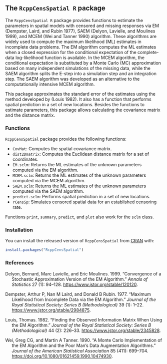 
<!-- README.md is generated from README.Rmd. Please edit that file -->

## The `RcppCensSpatial R` package

<!-- badges: start -->
<!-- badges: end -->

The `RcppCensSpatial R` package provides functions to estimate the
parameters in spatial models with censored and missing responses via EM
(Dempster, Laird, and Rubin 1977), SAEM (Delyon, Lavielle, and Moulines
1999), and MCEM (Wei and Tanner 1990) algorithm. These algorithms are
widely used to compute the maximum likelihood (ML) estimates in
incomplete data problems. The EM algorithm computes the ML estimates
when a closed expression for the conditional expectation of the
complete-data log-likelihood function is available. In the MCEM
algorithm, the conditional expectation is substituted by a Monte Carlo
(MC) approximation based on many independent simulations of the missing
data, while the SAEM algorithm splits the E-step into a simulation step
and an integration step. The SAEM algorithm was developed as an
alternative to the computationally intensive MCEM algorithm.

This package approximates the standard error of the estimates using the
method developed by (Louis 1982). It also has a function that performs
spatial prediction in a set of new locations. Besides the functions to
estimate parameters, this package allows calculating the covariance
matrix and the distance matrix.

### Functions

`RcppCensSpatial` package provides the following functions:

-   `CovMat`: Computes the spatial covariance matrix.
-   `dist2Dmatrix`: Computes the Euclidean distance matrix for a set of
    coordinates.
-   `EM.sclm`: Returns the ML estimates of the unknown parameters
    computed via the EM algorithm.
-   `MCEM.sclm`: Returns the ML estimates of the unknown parameters
    computed via the MCEM algorithm.
-   `SAEM.sclm`: Returns the ML estimates of the unknown parameters
    computed via the SAEM algorithm.
-   `predict.sclm`: Performs spatial prediction in a set of new
    locations.
-   `rCensSp`: Simulates censored spatial data for an established
    censoring rate.

Functions `print`, `summary`, `predict`, and `plot` also work for the
`sclm` class.

### Installation

You can install the released version of `RcppCensSpatial` from
[CRAN](https://CRAN.R-project.org) with:

``` r
install.packages("RcppCensSpatial")
```

### References

<div id="refs" class="references csl-bib-body hanging-indent">

<div id="ref-delyon1999convergence" class="csl-entry">

Delyon, Bernard, Marc Lavielle, and Eric Moulines. 1999. “Convergence of
a Stochastic Approximation Version of the EM Algorithm.” *Annals of
Statistics* 27 (1): 94–128. <https://www.jstor.org/stable/120120>.

</div>

<div id="ref-dempster1977maximum" class="csl-entry">

Dempster, Arthur P, Nan M Laird, and Donald B Rubin. 1977. “Maximum
Likelihood from Incomplete Data via the EM Algorithm.” *Journal of the
Royal Statistical Society: Series B (Methodological)* 39 (1): 1–22.
<https://www.jstor.org/stable/2984875>.

</div>

<div id="ref-louis1982finding" class="csl-entry">

Louis, Thomas. 1982. “Finding the Observed Information Matrix When Using
the EM Algorithm.” *Journal of the Royal Statistical Society: Series B
(Methodological)* 44 (2): 226–33.
<https://www.jstor.org/stable/2345828>.

</div>

<div id="ref-wei1990monte" class="csl-entry">

Wei, Greg CG, and Martin A Tanner. 1990. “A Monte Carlo Implementation
of the EM Algorithm and the Poor Man’s Data Augmentation Algorithms.”
*Journal of the American Statistical Association* 85 (411): 699–704.
<https://doi.org/10.1080/01621459.1990.10474930>.

</div>

</div>

